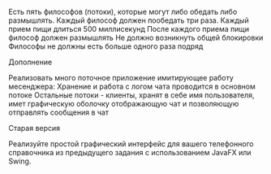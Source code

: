 Есть пять философов (потоки), которые могут либо обедать либо размышлять.
Каждый философ должен пообедать три раза. Каждый прием пищи длиться 500 миллисекунд
После каждого приема пищи философ должен размышлять
Не должно возникнуть общей блокировки
Философы не должны есть больше одного раза подряд

Дополнение

Реализовать много поточное приложение имитирующее работу месенджера:
Хранение и работа с логом чата проводится в основном потоке
Остальные потоки - клиенты, хранят в себе имя пользователя, 
имет графическую оболочку отображающую чат и позволяющую отправлять сообщения в чат

Старая версия

Реализуйте простой графический интерфейс для вашего телефонного справочника 
из предыдущего задания с использованием JavaFX или Swing.